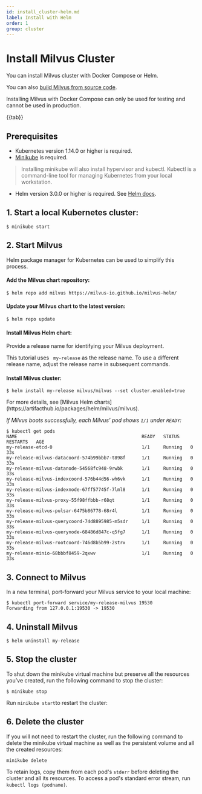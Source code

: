 ```yaml
---
id: install_cluster-helm.md
label: Install with Helm
order: 1
group: cluster
---
```


# Install Milvus Cluster

You can install Milvus cluster with Docker Compose or Helm.

You can also [build Milvus from source code](https://github.com/milvus-io/milvus#to-start-developing-milvus).

<div class="alert note">
Installing Milvus with Docker Compose can only be used for testing and cannot be used in production.
</div>

{{tab}}

## Prerequisites
- Kubernetes version 1.14.0 or higher is required.
- [Minikube](https://kubernetes.io/docs/tasks/tools/install-minikube/) is required.
> Installing minikube will also install hypervisor and kubectl. Kubectl is a command-line tool for managing Kubernetes from your local workstation.
- Helm version 3.0.0 or higher is required. See [Helm docs](https://helm.sh/docs/).

## 1. Start a local Kubernetes cluster:
```
$ minikube start
```

## 2. Start Milvus
<div class="alert note">
Helm package manager for Kubernetes can be used to simplify this process.
</div>

#### Add the Milvus chart repository:
```
$ helm repo add milvus https://milvus-io.github.io/milvus-helm/
```

#### Update your Milvus chart to the latest version: 
```
$ helm repo update
```

#### Install Milvus Helm chart:
Provide a release name for identifying your Milvus deployment.

<div class="alert note">
This tutorial uses <code> my-release</code> as the release name. To use a different release name, adjust the release name in subsequent commands.
</div>

#### Install Milvus cluster:
```
$ helm install my-release milvus/milvus --set cluster.enabled=true
```
<div class="alert note"> 
For more details, see [Milvus Helm charts](https://artifacthub.io/packages/helm/milvus/milvus).
</div>

*If Milvus boots successfully, each Milvus’ pod shows `1/1` under `READY`:*
```
$ kubectl get pods
NAME                                              READY   STATUS    RESTARTS   AGE
my-release-etcd-0                                 1/1     Running   0          33s
my-release-milvus-datacoord-574b99bbb7-t898f      1/1     Running   0          33s
my-release-milvus-datanode-54568fc948-9rwbk       1/1     Running   0          33s
my-release-milvus-indexcoord-576b44d56-wh6vk      1/1     Running   0          33s
my-release-milvus-indexnode-67ff57745f-7lml8      1/1     Running   0          33s
my-release-milvus-proxy-55f98ffbbb-r68qt          1/1     Running   0          33s
my-release-milvus-pulsar-6475b86778-68r4l         1/1     Running   0          33s
my-release-milvus-querycoord-74d8895985-m5sdr     1/1     Running   0          33s
my-release-milvus-querynode-68486d847c-q5fg7      1/1     Running   0          33s
my-release-milvus-rootcoord-746d8b5b99-2strx      1/1     Running   0          33s
my-release-minio-68bbbf8459-2qxwv                 1/1     Running   0          33s
```

## 3. Connect to Milvus
In a new terminal, port-forward your Milvus service to your local machine:
```
$ kubectl port-forward service/my-release-milvus 19530
Forwarding from 127.0.0.1:19530 -> 19530
```

## 4. Uninstall Milvus
```
$ helm uninstall my-release
```

## 5. Stop the cluster
To shut down the minikube virtual machine but preserve all the resources you’ve created, run the following command to stop the cluster:
```
$ minikube stop
```
<div class="alert note">
Run <code>minikube start</code>to restart the cluster:
</div>

## 6. Delete the cluster
If you will not need to restart the cluster, run the following command to delete the minikube virtual machine as well as the persistent volume and all the created resources:
```
minikube delete
```

<div class="alert note">
To retain logs,  copy them from each pod's <code>stderr</code> before deleting the cluster and all its resources. To access a pod's standard error stream, run <code>kubectl logs (podname)</code>.

